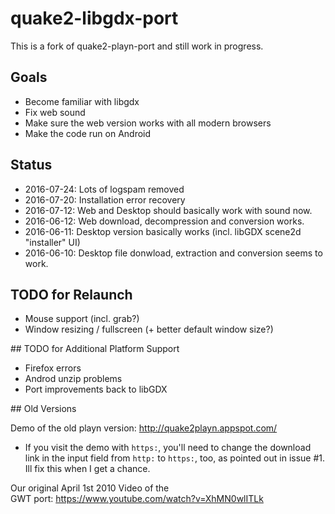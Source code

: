 # quake2-libgdx-port

This is a fork of quake2-playn-port and still work in progress.

## Goals

 - Become familiar with libgdx
 - Fix web sound
 - Make sure the web version works with all modern browsers
 - Make the code run on Android

## Status

 - 2016-07-24: Lots of logspam removed
 - 2016-07-20: Installation error recovery
 - 2016-07-12: Web and Desktop should basically work with sound now.
 - 2016-06-12: Web download, decompression and conversion works.
 - 2016-06-11: Desktop version basically works (incl. libGDX scene2d "installer" UI) 
 - 2016-06-10: Desktop file donwload, extraction and conversion seems to work.

## TODO for Relaunch

 - Mouse support (incl. grab?)
 - Window resizing / fullscreen (+ better default window size?)

## TODO for Additional Platform Support

 - Firefox errors
 - Androd unzip problems
 - Port improvements back to libGDX

## Old Versions

Demo of the old playn version: http://quake2playn.appspot.com/

- If you visit the demo with `https:`, you'll need to change the download link in the input field from `http:` to `https:`, too, as pointed out in issue #1. Ill fix this when I get a chance.

Our original April 1st 2010 Video of the GWT port: https://www.youtube.com/watch?v=XhMN0wlITLk

